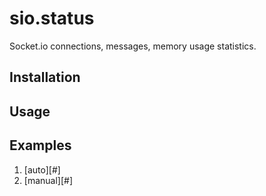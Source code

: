 # sio.status
Socket.io connections, messages, memory usage statistics.

## Installation

## Usage

## Examples

1. [auto][#]
2. [manual][#]


